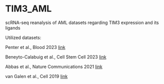 # TIM3_AML

scRNA-seq reanalysis of AML datasets regarding TIM3 expression and its ligands

Utilized datasets:

Penter et al., Blood 2023 [link](https://doi.org/10.1182/blood.2022018246)

Beneyto-Calabuig et al., Cell Stem Cell 2023 [link](https://doi.org/10.1016/j.stem.2023.04.001)

Abbas et al., Nature Communications 2021 [link](https://doi.org/10.1038/s41467-021-26282-z)

van Galen et al., Cell 2019 [link](https://doi.org/10.1016/j.cell.2019.01.031)
